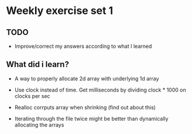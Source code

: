 # Weekly exercise set 1  

## TODO  

* Improve/correct my answers according to what I learned  

## What did i learn?  

* A way to properly allocate 2d array with underlying 1d array  

* Use clock instead of time. Get milliseconds by dividing clock * 1000 on clocks per sec  

* Realloc corrputs array when shrinking (find out about this)  

* Iterating through the file twice might be better than dynamically allocating the arrays  
